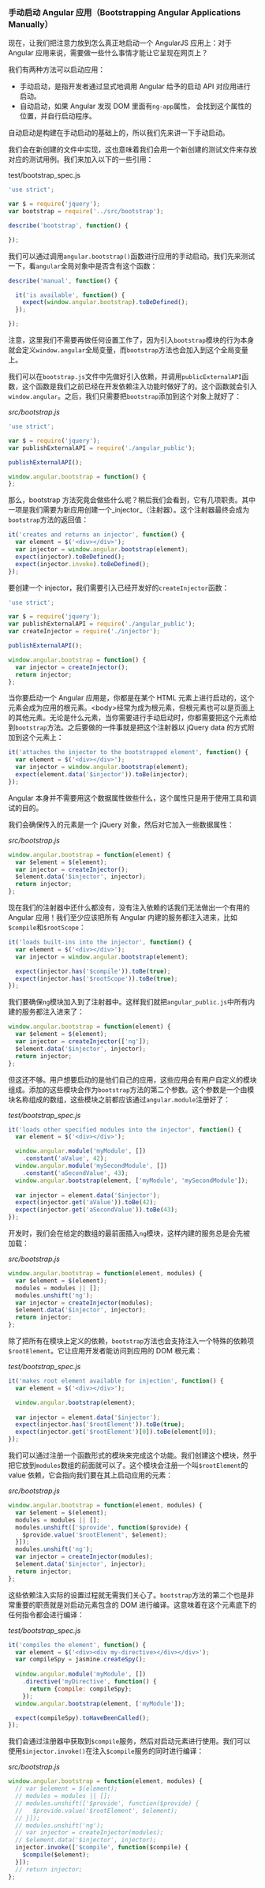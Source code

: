 ### 手动启动 Angular 应用（Bootstrapping Angular Applications Manually）

现在，让我们把注意力放到怎么真正地启动一个 AngularJS 应用上：对于 Angular 应用来说，需要做一些什么事情才能让它呈现在网页上？

我们有两种方法可以启动应用：

- 手动启动，是指开发者通过显式地调用 Angular 给予的启动 API 对应用进行启动。
- 自动启动，如果 Angular 发现 DOM 里面有`ng-app`属性， 会找到这个属性的位置，并自行启动程序。

自动启动是构建在手动启动的基础上的，所以我们先来讲一下手动启动。

我们会在新创建的文件中实现，这也意味着我们会用一个新创建的测试文件来存放对应的测试用例。我们来加入以下的一些引用：

test/bootstrap_spec.js

```js
'use strict';

var $ = require('jquery');
var bootstrap = require('../src/bootstrap');

describe('bootstrap', function() {

});
```

我们可以通过调用`angular.bootstrap()`函数进行应用的手动启动。我们先来测试一下，看`angular`全局对象中是否含有这个函数：

```js
describe('manual', function() {

  it('is available', function() {
    expect(window.angular.bootstrap).toBeDefined();
  }); 

});
```

注意，这里我们不需要再做任何设置工作了，因为引入`bootstrap`模块的行为本身就会定义`window.angular`全局变量，而`bootstrap`方法也会加入到这个全局变量上。

我们可以在`bootstrap.js`文件中先做好引入依赖，并调用`publicExternalAPI`函数，这个函数是我们之前已经在开发依赖注入功能时做好了的。这个函数就会引入`window.angular`。之后，我们只需要把`bootstrap`添加到这个对象上就好了：

_src/bootstrap.js_

```js
'use strict';

var $ = require('jquery');
var publishExternalAPI = require('./angular_public');

publishExternalAPI();

window.angular.bootstrap = function() {
};
```

那么，bootstrap 方法究竟会做些什么呢？稍后我们会看到，它有几项职责。其中一项是我们需要为新应用创建一个_injector_（注射器）。这个注射器最终会成为`bootstrap`方法的返回值：

```js
it('creates and returns an injector', function() {
  var element = $('<div></div>');
  var injector = window.angular.bootstrap(element);
  expect(injector).toBeDefined();
  expect(injector.invoke).toBeDefined();
});
```

要创建一个 injector，我们需要引入已经开发好的`createInjector`函数：

```js
'use strict';

var $ = require('jquery');
var publishExternalAPI = require('./angular_public');
var createInjector = require('./injector');

publishExternalAPI();

window.angular.bootstrap = function() {
  var injector = createInjector();
  return injector;
};
```

当你要启动一个 Angular 应用是，你都是在某个 HTML 元素上进行启动的，这个元素会成为应用的根元素。&lt;body&gt;经常为成为根元素，但根元素也可以是页面上的其他元素。无论是什么元素，当你需要进行手动启动时，你都需要把这个元素给到`bootstrap`方法。之后要做的一件事就是把这个注射器以 jQuery data 的方式附加到这个元素上：

```js
it('attaches the injector to the bootstrapped element', function() {
  var element = $('<div></div>');
  var injector = window.angular.bootstrap(element);
  expect(element.data('$injector')).toBe(injector);
});
```

Angular 本身并不需要用这个数据属性做些什么，这个属性只是用于使用工具和调试的目的。

我们会确保传入的元素是一个 jQuery 对象，然后对它加入一些数据属性：

_src/bootstrap.js_

```js
window.angular.bootstrap = function(element) {
  var $element = $(element);
  var injector = createInjector();
  $element.data('$injector', injector);
  return injector;
};
```

现在我们的注射器中还什么都没有，没有注入依赖的话我们无法做出一个有用的 Angular 应用！我们至少应该把所有 Angular 内建的服务都注入进来，比如`$compile`和`$rootScope`：

```js
it('loads built-ins into the injector', function() {
  var element = $('<div></div>');
  var injector = window.angular.bootstrap(element);

  expect(injector.has('$compile')).toBe(true);
  expect(injector.has('$rootScope')).toBe(true);
});
```

我们要确保`ng`模块加入到了注射器中。这样我们就把`angular_public.js`中所有内建的服务都注入进来了：

```js
window.angular.bootstrap = function(element) {
  var $element = $(element);
  var injector = createInjector(['ng']);
  $element.data('$injector', injector);
  return injector;
};
```

但这还不够。用户想要启动的是他们自己的应用，这些应用会有用户自定义的模块组成。添加的这些模块会作为`bootstrap`方法的第二个参数。这个参数是一个由模块名称组成的数组，这些模块之前都应该通过`angular.module`注册好了：

_test/bootstrap_spec.js_

```js
it('loads other specified modules into the injector', function() {
  var element = $('<div></div>');

  window.angular.module('myModule', [])
    .constant('aValue', 42);
  window.angular.module('mySecondModule', [])
    .constant('aSecondValue', 43);
  window.angular.bootstrap(element, ['myModule', 'mySecondModule']);
  
  var injector = element.data('$injector');
  expect(injector.get('aValue')).toBe(42);
  expect(injector.get('aSecondValue')).toBe(43);
});
```

开发时，我们会在给定的数组的最前面插入`ng`模块，这样内建的服务总是会先被加载：

_src/bootstrap.js_

```js
window.angular.bootstrap = function(element, modules) {
  var $element = $(element);
  modules = modules || [];
  modules.unshift('ng');
  var injector = createInjector(modules);
  $element.data('$injector', injector);
  return injector;
};
```

除了把所有在模块上定义的依赖，`bootstrap`方法也会支持注入一个特殊的依赖项` $rootElement`。它让应用开发者能访问到应用的 DOM 根元素：

_test/bootstrap_spec.js_

```js
it('makes root element available for injection', function() {
  var element = $('<div></div>');

  window.angular.bootstrap(element);
  
  var injector = element.data('$injector');
  expect(injector.has('$rootElement')).toBe(true);
  expect(injector.get('$rootElement')[0]).toBe(element[0]);
});
```

我们可以通过注册一个函数形式的模块来完成这个功能。我们创建这个模块，然乎把它放到`modules`数组的前面就可以了。这个模块会注册一个叫`$rootElement`的 value 依赖，它会指向我们要在其上启动应用的元素：

_src/bootstrap.js_

```js
window.angular.bootstrap = function(element, modules) {
  var $element = $(element);
  modules = modules || [];
  modules.unshift(['$provide', function($provide) {
    $provide.value('$rootElement', $element);
  }]);
  modules.unshift('ng');
  var injector = createInjector(modules);
  $element.data('$injector', injector);
  return injector;
};
```

这些依赖注入实际的设置过程就无需我们关心了。`bootstrap`方法的第二个也是非常重要的职责就是对启动元素包含的 DOM 进行编译。这意味着在这个元素底下的任何指令都会进行编译：

_test/bootstrap_spec.js_

```js
it('compiles the element', function() {
  var element = $('<div><div my-directive></div></div>');
  var compileSpy = jasmine.createSpy();
  
  window.angular.module('myModule', [])
    .directive('myDirective', function() {
      return {compile: compileSpy};
    });
  window.angular.bootstrap(element, ['myModule']);

  expect(compileSpy).toHaveBeenCalled();
});
```

我们会通过注册器中获取到`$compile`服务，然后对启动元素进行使用。我们可以使用`$injector.invoke()`在注入`$compile`服务的同时进行编译：

_src/bootstrap.js_

```js
window.angular.bootstrap = function(element, modules) {
  // var $element = $(element);
  // modules = modules || [];
  // modules.unshift(['$provide', function($provide) {
  //   $provide.value('$rootElement', $element);
  // }]);
  // modules.unshift('ng');
  // var injector = createInjector(modules);
  // $element.data('$injector', injector);
  injector.invoke(['$compile', function($compile) {
    $compile($element);
  }]);
  // return injector;
};
```